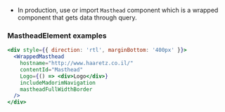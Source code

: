 - In production, use or import `Masthead` component which is a wrapped component that gets data through query.


### MastheadElement examples

```jsx
<div style={{ direction: 'rtl', marginBottom: '400px' }}>
  <WrappedMasthead
    hostname="http://www.haaretz.co.il/"
    contentId="Masthead"
    Logo={() => <div>Logo</div>}
    includeMadorimNavigation
    mastheadFullWidthBorder
  />
</div>
```
